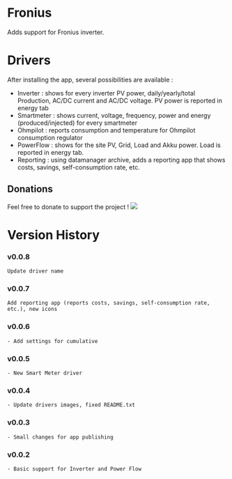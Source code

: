 # Fronius

Adds support for Fronius inverter. 

# Drivers
After installing the app, several possibilities are available : 
* Inverter : shows for every inverter PV power, daily/yearly/total Production, AC/DC current and AC/DC voltage. PV power is reported in energy tab
* Smartmeter : shows current, voltage, frequency, power and energy (produced/injected) for every smartmeter
* Ohmpilot : reports consumption and temperature for Ohmpilot consumption regulator 
* PowerFlow : shows for the site PV, Grid, Load and Akku power. Load is reported in energy tab. 
* Reporting : using datamanager archive, adds a reporting app that shows costs, savings, self-consumption rate, etc.

## Donations
Feel free to donate to  support the project !
[<img src="https://www.paypalobjects.com/en_GB/i/btn/btn_donate_SM.gif">](https://www.paypal.com/cgi-bin/webscr?cmd=_donations&business=RVBS24SPLU922&currency_code=EUR)

# Version History
### v0.0.8
	Update driver name
### v0.0.7 
	Add reporting app (reports costs, savings, self-consumption rate, etc.), new icons
### v0.0.6
	- Add settings for cumulative 
### v0.0.5
	- New Smart Meter driver
### v0.0.4
	- Update drivers images, fixed README.txt
### v0.0.3
	- Small changes for app publishing
### v0.0.2
	- Basic support for Inverter and Power Flow
